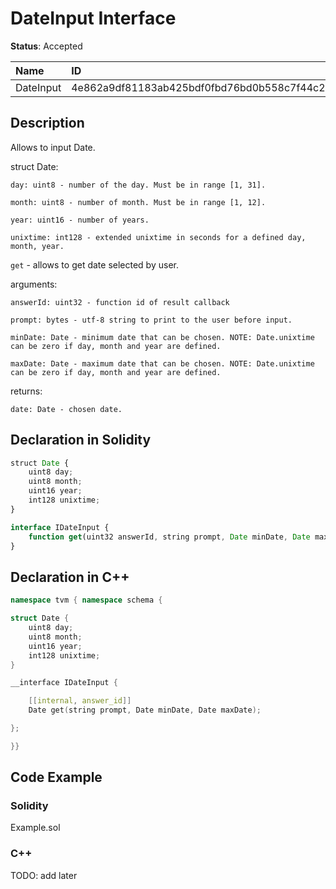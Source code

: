 # DateInput Interface

**Status**: Accepted

| Name         | ID                                                                |
| :--------    | :---------------------------------------------------------------- |
| DateInput    | 4e862a9df81183ab425bdf0fbd76bd0b558c7f44c24887b4354bf1c26c74a623  |


## Description

Allows to input Date.

struct Date:

    day: uint8 - number of the day. Must be in range [1, 31].

    month: uint8 - number of month. Must be in range [1, 12].

    year: uint16 - number of years.

    unixtime: int128 - extended unixtime in seconds for a defined day, month, year.


`get` - allows to get date selected by user.

arguments:

	answerId: uint32 - function id of result callback

    prompt: bytes - utf-8 string to print to the user before input.

    minDate: Date - minimum date that can be chosen. NOTE: Date.unixtime can be zero if day, month and year are defined.
    
    maxDate: Date - maximum date that can be chosen. NOTE: Date.unixtime can be zero if day, month and year are defined.

returns:

	date: Date - chosen date.

## Declaration in Solidity

```jsx
struct Date {
    uint8 day;
    uint8 month;
    uint16 year;
    int128 unixtime;
}

interface IDateInput {
	function get(uint32 answerId, string prompt, Date minDate, Date maxDate) external returns (Date date);
}
```

## Declaration in C++

```cpp
namespace tvm { namespace schema {

struct Date {
    uint8 day;
    uint8 month;
    uint16 year;
    int128 unixtime;
}

__interface IDateInput {

	[[internal, answer_id]]
	Date get(string prompt, Date minDate, Date maxDate);

};

}}
```

## Code Example

### Solidity

Example.sol

### C++

TODO: add later